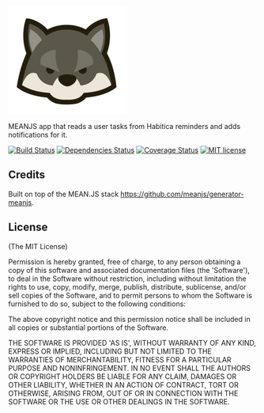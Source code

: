 [![habiticaremembers Logo](https://github.com/nickrfer/habiticaremembers/blob/master/modules/core/client/img/brand/logo.png)](https://habiticaremembers.herokuapp.com)

MEANJS app that reads a user tasks from Habitica reminders and adds notifications for it.

[![Build Status](https://travis-ci.org/nickrfer/habiticaremembers.svg?branch=master)](https://travis-ci.org/nickrfer/habiticaremembers)
[![Dependencies Status](https://david-dm.org/nickrfer/habiticaremembers.svg)](https://david-dm.org/nickrfer/habiticaremembers)
[![Coverage Status](https://coveralls.io/repos/nickrfer/habiticaremembers/badge.svg?branch=master&service=github)](https://coveralls.io/github/nickrfer/habiticaremembers?branch=master)
[![MIT license](http://img.shields.io/badge/license-MIT-brightgreen.svg)](http://opensource.org/licenses/MIT)


## Credits
Built on top of the MEAN.JS stack https://github.com/meanjs/generator-meanjs.

## License
(The MIT License)

Permission is hereby granted, free of charge, to any person obtaining
a copy of this software and associated documentation files (the
'Software'), to deal in the Software without restriction, including
without limitation the rights to use, copy, modify, merge, publish,
distribute, sublicense, and/or sell copies of the Software, and to
permit persons to whom the Software is furnished to do so, subject to
the following conditions:

The above copyright notice and this permission notice shall be
included in all copies or substantial portions of the Software.

THE SOFTWARE IS PROVIDED 'AS IS', WITHOUT WARRANTY OF ANY KIND,
EXPRESS OR IMPLIED, INCLUDING BUT NOT LIMITED TO THE WARRANTIES OF
MERCHANTABILITY, FITNESS FOR A PARTICULAR PURPOSE AND NONINFRINGEMENT.
IN NO EVENT SHALL THE AUTHORS OR COPYRIGHT HOLDERS BE LIABLE FOR ANY
CLAIM, DAMAGES OR OTHER LIABILITY, WHETHER IN AN ACTION OF CONTRACT,
TORT OR OTHERWISE, ARISING FROM, OUT OF OR IN CONNECTION WITH THE
SOFTWARE OR THE USE OR OTHER DEALINGS IN THE SOFTWARE.
